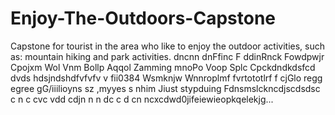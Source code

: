 # Enjoy-The-Outdoors-Capstone
Capstone for tourist in the area who like to enjoy the outdoor activities, such as: mountain hiking and park activities. dncnn dnFfinc F ddinRnck Fowdpwjr Cpojxm Wol Vnm Bollp Aqqol Zamming mnoPo Voop Splc Cpckdndkdsfcd dvds hdsjndshdfvfvfv v fii0384 Wsmknjw Wnnroplmf  fvrtototlrf f cjGlo regg egree  gG/iiilioyns sz ,myyes s  nhim Jiust stypduing Fdnsmslckncdjscdsdsc c n   c cvc vdd cdjn n n dc c d cn ncxcdwd0jifeiewieopkqelekjg...